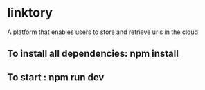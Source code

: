 # linktory
A platform that enables users to store and retrieve urls in the cloud

## To install all dependencies: npm install

## To start : npm run dev
